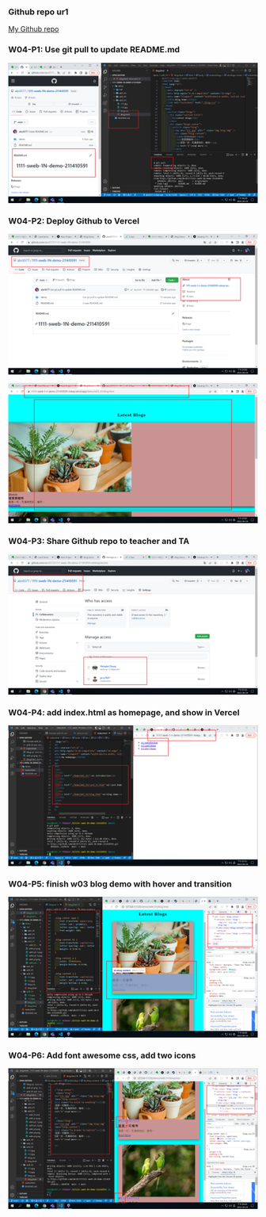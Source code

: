 ### Github repo ur1

[My Github repo](https://github.com/abc6577/1111-sweb-1N-demo-211410591/tree/main/demo/md/w02_91)

### W04-P1: Use git pull to update README.md

![](w04-p1.png)

### W04-P2: Deploy Github to Vercel

![](w04-p2-1.png)

![](w04-p2-2.png)

### W04-P3: Share Github repo to teacher and TA

![](w04-p3.png)

### W04-P4: add index.html as homepage, and show in Vercel

![](w04-p4.png)

### W04-P5: finish w03 blog demo with hover and transition

![](w04-p5.png)

### W04-P6: Add font awesome css, add two icons

![](w04-p6.png)
